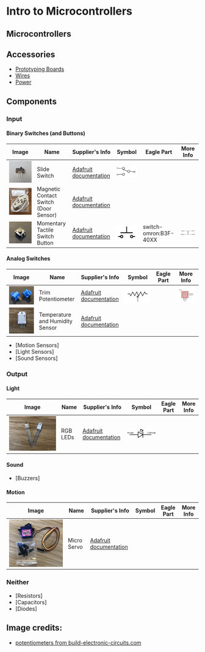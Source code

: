 # Intro to Microcontrollers

## Microcontrollers

## Accessories

* [Prototyping Boards](docs/prototyping_boards.md)
* [Wires](docs/wires.md)
* [Power](docs/power.md)

## Components

### Input

#### Binary Switches (and Buttons)

Image | Name | Supplier's Info | Symbol | Eagle Part | More Info 
----- | ---- | --------------- | ------ | ---------- | ---------
![slide switch](docs/media/switch_slide_spdt.jpg) |  Slide Switch | [Adafruit documentation]([https://www.adafruit.com/product/805) | ![SPDT switch symbol](docs/media/symbol_switch_spdt.png) | |
![magnetic contact switch](docs/media/switch_mag_door.jpg) | Magnetic Contact Switch (Door Sensor) | [Adafruit documentation](https://www.adafruit.com/product/375) |
![button](docs/media/button_sm.jpg) | Momentary Tactile Switch Button | [Adafruit documentation](https://www.adafruit.com/product/1119) | ![button symbol](docs/media/symbol_switch_momentary_button.png) | switch-omron:B3F-40XX | ![button schematic](docs/media/button_schematic.png) 

#### Analog Switches

Image | Name | Supplier's Info | Symbol | Eagle Part | More Info 
----- | ---- | --------------- | ------ | ---------- | ---------
![trim potentiometer](docs/media/potentiometer_trim.jpg) | Trim Potentiometer | [Adafruit documentation](https://www.adafruit.com/product/356) | ![potentiometer symbol](docs/media/potentiometer_symbol.png) | | ![potentiometer internals](docs/media/potentiometer_internal.png) 
![temperature and humidity sensor](docs/media/sensor_temp_humidity.jpg) | Temperature and Humidity Sensor | [Adafruit documentation](https://www.adafruit.com/product/385) | | |
* [Motion Sensors]
* [Light Sensors]
* [Sound Sensors]

### Output

#### Light

Image | Name | Supplier's Info | Symbol | Eagle Part | More Info 
----- | ---- | --------------- | ------ | ---------- | ---------
![RGB LEDs](docs/media/led_rgb.jpg) | RGB LEDs | [Adafruit documentation](https://www.adafruit.com/product/159) | ![LED symbol](docs/media/symbol_led.png) | |

#### Sound

* [Buzzers]

#### Motion

Image | Name | Supplier's Info | Symbol | Eagle Part | More Info 
----- | ---- | --------------- | ------ | ---------- | ---------
![micro server](docs/media/servo_micro.jpg) | Micro Servo | [Adafruit documentation](https://www.adafruit.com/product/169) | | |

### Neither

* [Resistors]
* [Capacitors]
* [Diodes]

## Image credits:

* [potentiometers from build-electronic-circuits.com](https://www.build-electronic-circuits.com/potentiometer/)
